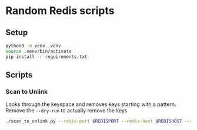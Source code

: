 # Random Redis scripts

## Setup

```bash
python3 -m venv .venv
source .venv/bin/activate
pip install -r requirements.txt

```

## Scripts

### Scan to Unlink

Looks through the keyspace and removes keys starting with a pattern.
Remove the `--dry-run` to actually remove the keys

```bash
./scan_to_unlink.py --redis-port $REDISPORT --redis-host $REDISHOST --scan-prefix='{MYPREFIX}:' --dry-run
```


